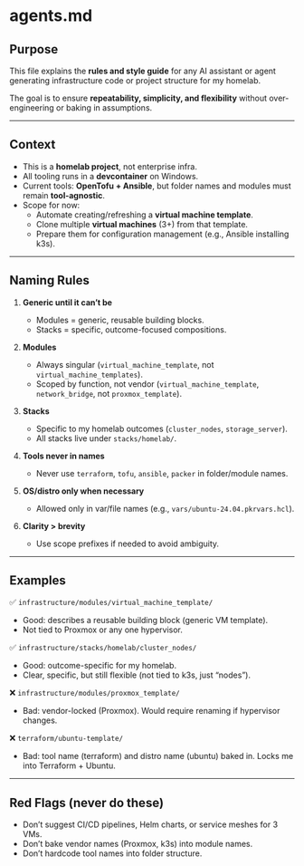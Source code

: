 # agents.md

## Purpose  
This file explains the **rules and style guide** for any AI assistant or agent generating infrastructure code or project structure for my homelab.  

The goal is to ensure **repeatability, simplicity, and flexibility** without over-engineering or baking in assumptions.

---

## Context  
- This is a **homelab project**, not enterprise infra.  
- All tooling runs in a **devcontainer** on Windows.  
- Current tools: **OpenTofu + Ansible**, but folder names and modules must remain **tool-agnostic**.  
- Scope for now:  
  - Automate creating/refreshing a **virtual machine template**.  
  - Clone multiple **virtual machines** (3+) from that template.  
  - Prepare them for configuration management (e.g., Ansible installing k3s).  

---

## Naming Rules  
1. **Generic until it can’t be**  
   - Modules = generic, reusable building blocks.  
   - Stacks = specific, outcome-focused compositions.  

2. **Modules**  
   - Always singular (`virtual_machine_template`, not `virtual_machine_templates`).  
   - Scoped by function, not vendor (`virtual_machine_template`, `network_bridge`, not `proxmox_template`).  

3. **Stacks**  
   - Specific to my homelab outcomes (`cluster_nodes`, `storage_server`).  
   - All stacks live under `stacks/homelab/`.  

4. **Tools never in names**  
   - Never use `terraform`, `tofu`, `ansible`, `packer` in folder/module names.  

5. **OS/distro only when necessary**  
   - Allowed only in var/file names (e.g., `vars/ubuntu-24.04.pkrvars.hcl`).  

6. **Clarity > brevity**  
   - Use scope prefixes if needed to avoid ambiguity.  

---

## Examples  

✅ `infrastructure/modules/virtual_machine_template/`  
- Good: describes a reusable building block (generic VM template).  
- Not tied to Proxmox or any one hypervisor.  

✅ `infrastructure/stacks/homelab/cluster_nodes/`  
- Good: outcome-specific for my homelab.  
- Clear, specific, but still flexible (not tied to k3s, just “nodes”).  

❌ `infrastructure/modules/proxmox_template/`  
- Bad: vendor-locked (Proxmox). Would require renaming if hypervisor changes.  

❌ `terraform/ubuntu-template/`  
- Bad: tool name (terraform) and distro name (ubuntu) baked in. Locks me into Terraform + Ubuntu.  

---

## Red Flags (never do these)  
- Don’t suggest CI/CD pipelines, Helm charts, or service meshes for 3 VMs.  
- Don’t bake vendor names (Proxmox, k3s) into module names.  
- Don’t hardcode tool names into folder structure.  
